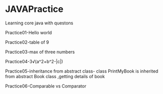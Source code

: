 # JAVAPractice
Learning core java with questons

Practice01-Hello world

Practice02-table of 9

Practice03-max of three numbers

Practice04-3√(a^2+b^2-|c|)

Practice05-inheritance from abstract class- class PrintMyBook is inherited from abstract Book class ,getting details of book 

Practice06-Comparable vs Comparator
